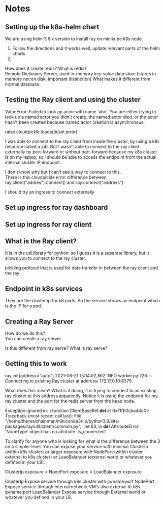 # Notes


## Setting up the k8s-helm chart

We are using helm 3.6.x version to install ray on minikube k8s node. 

1. Follow the directions and it works well, update relevant parts of the helm charts. 
1. 


How does it create redis?  What is redis?  
Remote Dictionary Server, used in-memory key-value data store (stores in memory not on disk, important distinction)
What makes it different from normal database.


## Testing the Ray client and using the cluster

ValueError: Failed to look up actor with name 'abc'. You are either trying to look up a named actor you didn't create, the named actor died, or the actor hasn't been created because named actor creation is asynchronous.

raise cloudpickle.loads(ticket.error)

I was able to connect to the ray client from inside the cluster, by using a k8s resource called a job. 
But I wasn't able to connect to the ray client externally by port-forward or without port-forward because my k8s cluster
is on my laptop, so I should be able to access the endpoint from the actual internal cluster IP endpoint. 

I don't know why but I can't see a way to connect to this.  
There is this cloudpickle error
difference between ray.client("addres").connect() and ray.connect("address")



I should try an ingress to connect externally 



## Set up ingress for ray dashboard


## Set up ingress for ray client


## What is the Ray client? 

It is in the util library for python.  so I guess it is a separate library, but it allows you to connect to the ray cluster.

pickling protocol that is used for data transfer in between the ray client and the ray 

## Endpoint in k8s services

They are the cluster ip for k8 pods.  So the service shows an endpoint which is the IP for a pod.  

## Creating a Ray Server
How do we do this?  
You can create a ray server

Is this different from ray serve?  What is ray serve?  

## Getting this to work


ray.init(address="auto")
2021-06-21 15:14:02,862	INFO worker.py:726 -- Connecting to existing Ray cluster at address: 172.17.0.10:6379

What does this mean?  What is it doing, it is trying to connect to an existing ray cluster at this address apparently.  Notice it is using the endpoint for my ray cluster and the port for the redis server from the head node.  


Exception ignored in: <function ClientBaseRef.__del__ at 0x7ffb0cbad4c0>
Traceback (most recent call last):
  File "/home/therealchainman/miniconda3/lib/python3.8/site-packages/ray/util/client/common.py", line 83, in __del__
AttributeError: 'NoneType' object has no attribute 'is_connected'

To clarify for anyone who is looking for what is the difference between the 3 on a simpler level. You can expose your service with minimal ClusterIp (within k8s cluster) or larger exposure with NodePort (within cluster external to k8s cluster) or LoadBalancer (external world or whatever you defined in your LB).

ClusterIp exposure < NodePort exposure < LoadBalancer exposure

ClusterIp
Expose service through k8s cluster with ip/name:port
NodePort
Expose service through Internal network VM's also external to k8s ip/name:port
LoadBalancer
Expose service through External world or whatever you defined in your LB.

